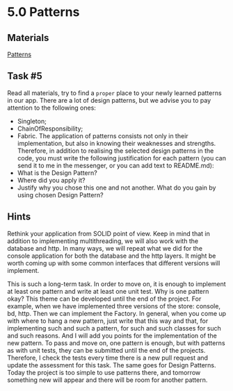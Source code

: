 # 5.0 Patterns

## Materials

[Patterns](https://refactoring.guru/design-patterns)

## Task #5
Read all materials, try to find a `proper` place to your newly learned patterns in our app. There are a lot of design patterns, but we advise you to pay attention to the following ones:
- Singleton;
- ChainOfResponsibility;
- Fabric.
The application of patterns consists not only in their implementation, but also in knowing their weaknesses and strengths. Therefore, in addition to realising the selected design patterns in the code, you must write the following justification for each pattern (you can send it to me in the messenger, or you can add text to README.md): 
- What is the Design Pattern? 
- Where did you apply it? 
- Justify why you chose this one and not another. What do you gain by using chosen Design Pattern?
## Hints
Rethink your application from SOLID point of view. Keep in mind that in addition to implementing multithreading, we will also work with the database and http. In many ways, we will repeat what we did for the console application for both the database and the http layers. It might be worth coming up with some common interfaces that different versions will implement.


This is such a long-term task. In order to move on, it is enough to implement at least one pattern and write at least one unit test.
Why is one pattern okay? This theme can be developed until the end of the project. For example, when we have implemented three versions of the store: console, bd, http. Then we can implement the Factory. 
In general, when you come up with where to hang a new pattern, just write that this way and that, for implementing such and such a pattern, for such and such classes for such and such reasons. And I will add you points for the implementation of the new pattern. 
To pass and move on, one pattern is enough, but with patterns as with unit tests, they can be submitted until the end of the projects. Therefore, I check the tests every time there is a new pull request and update the assessment for this task. 
The same goes for Design Patterns. Today the project is too simple to use patterns there, and tomorrow something new will appear and there will be room for another pattern.
